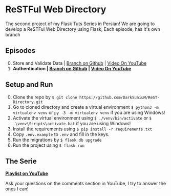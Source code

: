 # ReSTFul Web Directory
The second project of my Flask Tuts Series in Persian!
We are going to develop a ReSTFul Web Directory using Flask, Each episode, has it's own branch

## Episodes
0. Store and Validate Data | [Branch on Github](https://github.com/DarkSuniuM/ReST-Directory/tree/00-Store_and_Validate_Data) | [Video On YouTube](https://youtu.be/iTGYOw2obes)
0. **Authentication | [Branch on Github](https://github.com/DarkSuniuM/ReST-Directory/tree/01-Authentication) | [Video On YouTube](https://youtu.be/ULht9NjvI9M)**



## Setup and Run
0. Clone the repo by `$ git clone https://github.com/DarkSuniuM/ReST-Directory.git`
0. Go to cloned directory and create a virtual environment `$ python3 -m virtualenv venv` or `py -3 -m virtualenv venv` if you are using Windows!
0. Activate the virtual environment using `$ ./venv/bin/activate` or `$ .\venv\Scripts\activate.bat` if you are using Windows!
0. Install the requirements using `$ pip install -r requirements.txt`
0. Copy `.env.example` to  `.env` and fill in the keys.
0. Run the migrations by `$ flask db upgrade`
0. Run the project using `$ flask run`

## The Serie
**[Playlist on YouTube](https://www.youtube.com/playlist?list=PLdUn5H7OTUk1WYCrDJpNGpJ2GFWd7yZaw)**

Ask your questions on the comments section in YouTube, I try to answer the ones I can!

